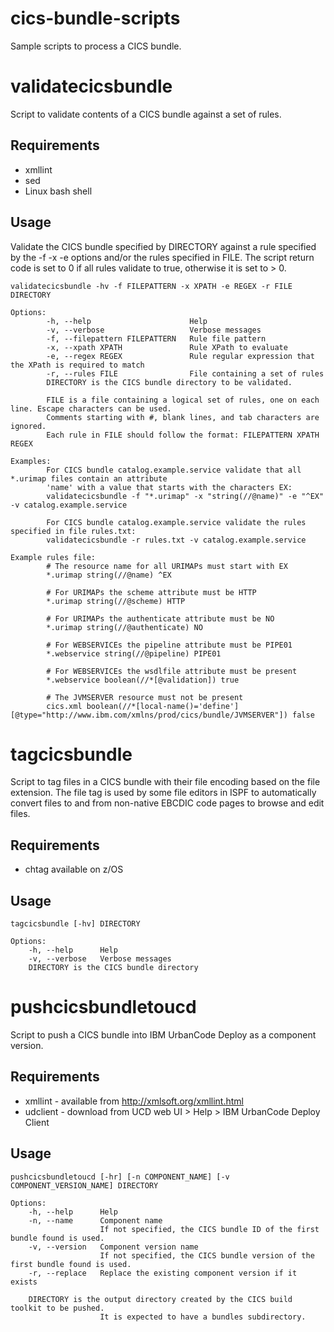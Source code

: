 # cics-bundle-scripts
Sample scripts to process a CICS bundle.

# validatecicsbundle
Script to validate contents of a CICS bundle against a set of rules.

## Requirements
* xmllint
* sed
* Linux bash shell

## Usage
Validate the CICS bundle specified by DIRECTORY against a rule specified by the -f -x -e options
and/or the rules specified in FILE. The script return code is set to 0 if all rules validate to
true, otherwise it is set to > 0.

~~~~
validatecicsbundle -hv -f FILEPATTERN -x XPATH -e REGEX -r FILE DIRECTORY

Options:
        -h, --help                      Help
        -v, --verbose                   Verbose messages
        -f, --filepattern FILEPATTERN   Rule file pattern
        -x, --xpath XPATH               Rule XPath to evaluate
        -e, --regex REGEX               Rule regular expression that the XPath is required to match
        -r, --rules FILE                File containing a set of rules
        DIRECTORY is the CICS bundle directory to be validated.

        FILE is a file containing a logical set of rules, one on each line. Escape characters can be used.
        Comments starting with #, blank lines, and tab characters are ignored.
        Each rule in FILE should follow the format: FILEPATTERN XPATH REGEX

Examples:
        For CICS bundle catalog.example.service validate that all *.urimap files contain an attribute
        'name' with a value that starts with the characters EX:
        validatecicsbundle -f "*.urimap" -x "string(//@name)" -e "^EX" -v catalog.example.service

        For CICS bundle catalog.example.service validate the rules specified in file rules.txt:
        validatecicsbundle -r rules.txt -v catalog.example.service

Example rules file:
        # The resource name for all URIMAPs must start with EX
        *.urimap string(//@name) ^EX

        # For URIMAPs the scheme attribute must be HTTP
        *.urimap string(//@scheme) HTTP

        # For URIMAPs the authenticate attribute must be NO
        *.urimap string(//@authenticate) NO

        # For WEBSERVICEs the pipeline attribute must be PIPE01
        *.webservice string(//@pipeline) PIPE01

        # For WEBSERVICEs the wsdlfile attribute must be present
        *.webservice boolean(//*[@validation]) true

        # The JVMSERVER resource must not be present
        cics.xml boolean(//*[local-name()='define'][@type="http://www.ibm.com/xmlns/prod/cics/bundle/JVMSERVER"]) false
~~~~

# tagcicsbundle
Script to tag files in a CICS bundle with their file encoding based on the file extension. The file tag is used by some file editors in ISPF to automatically convert files to and from non-native EBCDIC code pages to browse and edit files.
 
## Requirements
* chtag available on z/OS 
 
## Usage
 
~~~~
tagcicsbundle [-hv] DIRECTORY

Options:
	-h, --help		Help
	-v, --verbose	Verbose messages
	DIRECTORY is the CICS bundle directory
~~~~
	
# pushcicsbundletoucd
Script to push a CICS bundle into IBM UrbanCode Deploy as a component version.

## Requirements
* xmllint - available from http://xmlsoft.org/xmllint.html
* udclient - download from UCD web UI > Help > IBM UrbanCode Deploy Client 

## Usage

~~~~
pushcicsbundletoucd [-hr] [-n COMPONENT_NAME] [-v COMPONENT_VERSION_NAME] DIRECTORY

Options:
	-h, --help		Help
	-n, --name		Component name
					If not specified, the CICS bundle ID of the first bundle found is used.
	-v, --version	Component version name
					If not specified, the CICS bundle version of the first bundle found is used.
	-r, --replace	Replace the existing component version if it exists

	DIRECTORY is the output directory created by the CICS build toolkit to be pushed.
					It is expected to have a bundles subdirectory.
~~~~
	